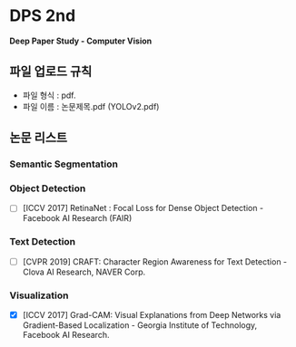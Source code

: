 # DPS 2nd

**Deep Paper Study - Computer Vision**








## 파일 업로드 규칙
* 파일 형식 : pdf.
* 파일 이름 : 논문제목.pdf (YOLOv2.pdf)





## 논문 리스트

### Semantic Segmentation



### Object Detection
- [ ] [ICCV 2017] RetinaNet : Focal Loss for Dense Object Detection - Facebook AI Research (FAIR)

### Text Detection
- [ ] [CVPR 2019] CRAFT: Character Region Awareness for Text Detection - Clova AI Research, NAVER Corp.

### Visualization
- [X] [ICCV 2017] Grad-CAM: Visual Explanations from Deep Networks via Gradient-Based Localization - Georgia Institute of Technology, Facebook AI Research.
